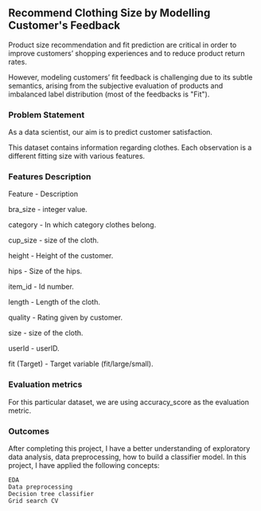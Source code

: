 ## Recommend Clothing Size by Modelling Customer's Feedback 

Product size recommendation and fit prediction are critical in order to improve customers’ shopping experiences and
to reduce product return rates.

However, modeling customers’ fit feedback is challenging due to its subtle semantics,
arising from the subjective evaluation of products and imbalanced label distribution
(most of the feedbacks is "Fit"). 

### Problem Statement

As a data scientist, our aim is to predict customer satisfaction.

This dataset contains information regarding clothes.
Each observation is a different fitting size with various features.

### Features Description

Feature          -     	Description
 
bra_size 	       -     integer value.

category 	       -     In which category clothes belong.

cup_size 	       -     size of the cloth.

height           -	   Height of the customer.

hips 	           -     Size of the hips.

item_id 	       -      Id number.

length 	         -     Length of the cloth.

quality          -	   Rating given by customer.

size 	           -     size of the cloth.

userId 	         -      userID.

fit (Target) 	   -     Target variable (fit/large/small).

### Evaluation metrics

For this particular dataset, we are using accuracy_score as the evaluation metric.

### Outcomes

After completing this project, I have a better understanding of exploratory data analysis, data preprocessing, how to build a classifier model.
In this project, I have applied the following concepts:

    EDA
    Data preprocessing
    Decision tree classifier
    Grid search CV

